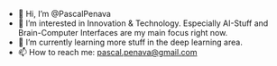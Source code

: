 - 👋 Hi, I’m @PascalPenava
- 👀 I’m interested in Innovation & Technology. Especially AI-Stuff and Brain-Computer Interfaces are my main focus right now.
- 🌱 I’m currently learning more stuff in the deep learning area.
- 📫 How to reach me: pascal.penava@gmail.com

<!---
PascalPenava/PascalPenava is a ✨ special ✨ repository because its `README.md` (this file) appears on your GitHub profile.
You can click the Preview link to take a look at your changes.
--->

